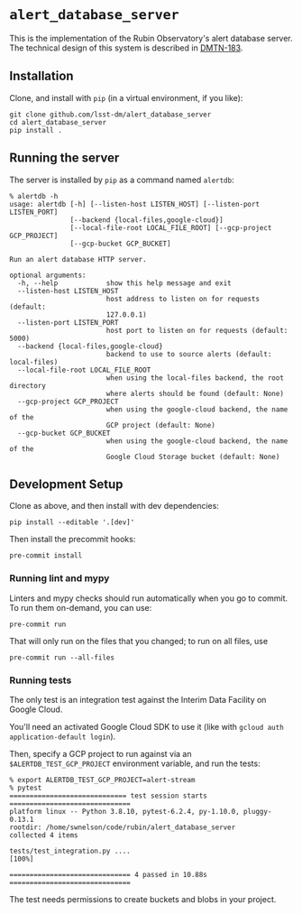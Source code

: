 # `alert_database_server` #

This is the implementation of the Rubin Observatory's alert database server. The
technical design of this system is described in
[DMTN-183](https://dmtn-183.lsst.io/).

## Installation ##

Clone, and install with `pip` (in a virtual environment, if you like):

```
git clone github.com/lsst-dm/alert_database_server
cd alert_database_server
pip install .
```

## Running the server ##

The server is installed by `pip` as a command named `alertdb`:
```
% alertdb -h
usage: alertdb [-h] [--listen-host LISTEN_HOST] [--listen-port LISTEN_PORT]
               [--backend {local-files,google-cloud}]
               [--local-file-root LOCAL_FILE_ROOT] [--gcp-project GCP_PROJECT]
               [--gcp-bucket GCP_BUCKET]

Run an alert database HTTP server.

optional arguments:
  -h, --help            show this help message and exit
  --listen-host LISTEN_HOST
                        host address to listen on for requests (default:
                        127.0.0.1)
  --listen-port LISTEN_PORT
                        host port to listen on for requests (default: 5000)
  --backend {local-files,google-cloud}
                        backend to use to source alerts (default: local-files)
  --local-file-root LOCAL_FILE_ROOT
                        when using the local-files backend, the root directory
                        where alerts should be found (default: None)
  --gcp-project GCP_PROJECT
                        when using the google-cloud backend, the name of the
                        GCP project (default: None)
  --gcp-bucket GCP_BUCKET
                        when using the google-cloud backend, the name of the
                        Google Cloud Storage bucket (default: None)
```

## Development Setup

Clone as above, and then install with dev dependencies:

```
pip install --editable '.[dev]'
```

Then install the precommit hooks:

```
pre-commit install
```

### Running lint and mypy ###
Linters and mypy checks should run automatically when you go to commit. To run
them on-demand, you can use:

```
pre-commit run
```

That will only run on the files that you changed; to run on all files, use

```
pre-commit run --all-files
```

### Running tests ##

The only test is an integration test against the Interim Data Facility on Google
Cloud.

You'll need an activated Google Cloud SDK to use it (like with `gcloud auth
application-default login`).

Then, specify a GCP project to run against via an `$ALERTDB_TEST_GCP_PROJECT`
environment variable, and run the tests:

```
% export ALERTDB_TEST_GCP_PROJECT=alert-stream
% pytest
============================= test session starts ==============================
platform linux -- Python 3.8.10, pytest-6.2.4, py-1.10.0, pluggy-0.13.1
rootdir: /home/swnelson/code/rubin/alert_database_server
collected 4 items

tests/test_integration.py ....                                           [100%]

============================== 4 passed in 10.88s ==============================
```

The test needs permissions to create buckets and blobs in your project.
